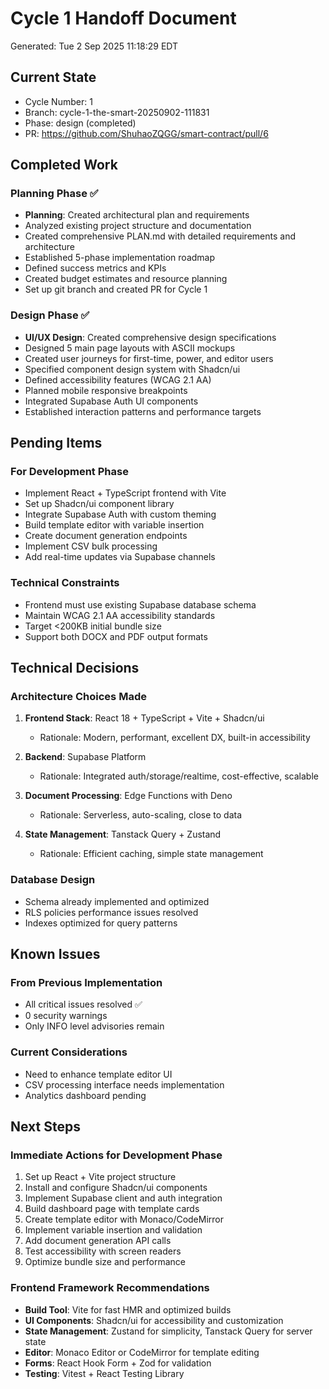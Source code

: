 # Cycle 1 Handoff Document

Generated: Tue  2 Sep 2025 11:18:29 EDT

## Current State
- Cycle Number: 1
- Branch: cycle-1-the-smart-20250902-111831
- Phase: design (completed)
- PR: https://github.com/ShuhaoZQGG/smart-contract/pull/6

## Completed Work
### Planning Phase ✅
- **Planning**: Created architectural plan and requirements
- Analyzed existing project structure and documentation
- Created comprehensive PLAN.md with detailed requirements and architecture
- Established 5-phase implementation roadmap
- Defined success metrics and KPIs
- Created budget estimates and resource planning
- Set up git branch and created PR for Cycle 1

### Design Phase ✅
- **UI/UX Design**: Created comprehensive design specifications
- Designed 5 main page layouts with ASCII mockups
- Created user journeys for first-time, power, and editor users
- Specified component design system with Shadcn/ui
- Defined accessibility features (WCAG 2.1 AA)
- Planned mobile responsive breakpoints
- Integrated Supabase Auth UI components
- Established interaction patterns and performance targets

## Pending Items
### For Development Phase
- Implement React + TypeScript frontend with Vite
- Set up Shadcn/ui component library
- Integrate Supabase Auth with custom theming
- Build template editor with variable insertion
- Create document generation endpoints
- Implement CSV bulk processing
- Add real-time updates via Supabase channels

### Technical Constraints
- Frontend must use existing Supabase database schema
- Maintain WCAG 2.1 AA accessibility standards
- Target <200KB initial bundle size
- Support both DOCX and PDF output formats

## Technical Decisions
### Architecture Choices Made
1. **Frontend Stack**: React 18 + TypeScript + Vite + Shadcn/ui
   - Rationale: Modern, performant, excellent DX, built-in accessibility
   
2. **Backend**: Supabase Platform
   - Rationale: Integrated auth/storage/realtime, cost-effective, scalable
   
3. **Document Processing**: Edge Functions with Deno
   - Rationale: Serverless, auto-scaling, close to data
   
4. **State Management**: Tanstack Query + Zustand
   - Rationale: Efficient caching, simple state management

### Database Design
- Schema already implemented and optimized
- RLS policies performance issues resolved
- Indexes optimized for query patterns

## Known Issues
### From Previous Implementation
- All critical issues resolved ✅
- 0 security warnings
- Only INFO level advisories remain

### Current Considerations
- Need to enhance template editor UI
- CSV processing interface needs implementation
- Analytics dashboard pending

## Next Steps
### Immediate Actions for Development Phase
1. Set up React + Vite project structure
2. Install and configure Shadcn/ui components
3. Implement Supabase client and auth integration
4. Build dashboard page with template cards
5. Create template editor with Monaco/CodeMirror
6. Implement variable insertion and validation
7. Add document generation API calls
8. Test accessibility with screen readers
9. Optimize bundle size and performance

### Frontend Framework Recommendations
- **Build Tool**: Vite for fast HMR and optimized builds
- **UI Components**: Shadcn/ui for accessibility and customization
- **State Management**: Zustand for simplicity, Tanstack Query for server state
- **Editor**: Monaco Editor or CodeMirror for template editing
- **Forms**: React Hook Form + Zod for validation
- **Testing**: Vitest + React Testing Library

